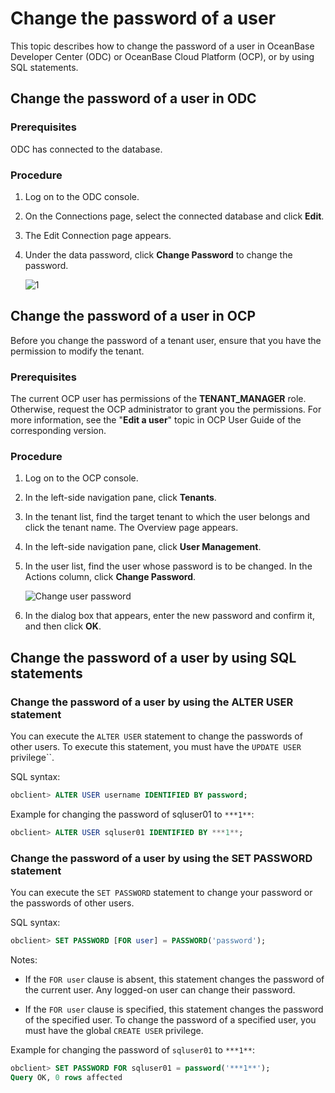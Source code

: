 # Change the password of a user

This topic describes how to change the password of a user in OceanBase Developer Center (ODC) or OceanBase Cloud Platform (OCP), or by using SQL statements.

## Change the password of a user in ODC

### Prerequisites

ODC has connected to the database.

### Procedure

1. Log on to the ODC console.

2. On the Connections page, select the connected database and click **Edit**.

3. The Edit Connection page appears.

4. Under the data password, click **Change Password** to change the password.

   ![1](https://obbusiness-private.oss-cn-shanghai.aliyuncs.com/doc/img/observer-enterprise/V3.2.3/zh-CN/3.deploy-the-oceanbase-database/1010.png)

## Change the password of a user in OCP

Before you change the password of a tenant user, ensure that you have the permission to modify the tenant.

### Prerequisites

The current OCP user has permissions of the **TENANT_MANAGER** role. Otherwise, request the OCP administrator to grant you the permissions. For more information, see the "**Edit a user**" topic in OCP User Guide of the corresponding version.

### Procedure

1. Log on to the OCP console.

2. In the left-side navigation pane, click **Tenants**.

3. In the tenant list, find the target tenant to which the user belongs and click the tenant name. The Overview page appears.

4. In the left-side navigation pane, click **User Management**.

5. In the user list, find the user whose password is to be changed. In the Actions column, click **Change Password**.

   ![Change user password](https://obbusiness-private.oss-cn-shanghai.aliyuncs.com/doc/img/observer-enterprise/V3.2.3/zh-CN/3.deploy-the-oceanbase-database/image008.jpg)

6. In the dialog box that appears, enter the new password and confirm it, and then click **OK**.

## Change the password of a user by using SQL statements

### Change the password of a user by using the ALTER USER statement

You can execute the `ALTER USER` statement to change the passwords of other users. To execute this statement, you must have the `UPDATE USER` privilege``.

SQL syntax:

```sql
obclient> ALTER USER username IDENTIFIED BY password;
```

Example for changing the password of sqluser01 to `***1**`:

```sql
obclient> ALTER USER sqluser01 IDENTIFIED BY ***1**;
```

### Change the password of a user by using the SET PASSWORD statement

You can execute the `SET PASSWORD` statement to change your password or the passwords of other users.

SQL syntax:

```sql
obclient> SET PASSWORD [FOR user] = PASSWORD('password');
```

Notes:

* If the `FOR user` clause is absent, this statement changes the password of the current user. Any logged-on user can change their password.

* If the `FOR user` clause is specified, this statement changes the password of the specified user. To change the password of a specified user, you must have the global `CREATE USER` privilege.

Example for changing the password of `sqluser01` to `***1**`:

```sql
obclient> SET PASSWORD FOR sqluser01 = password('***1**');
Query OK, 0 rows affected
```
